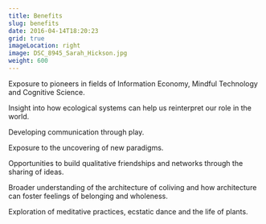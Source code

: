 ```yaml
---
title: Benefits
slug: benefits
date: 2016-04-14T18:20:23
grid: true
imageLocation: right
image: DSC_8945_Sarah_Hickson.jpg
weight: 600
---
```


Exposure to pioneers in fields of Information Economy, Mindful Technology and Cognitive Science.

Insight into how ecological systems can help us reinterpret our role in the world.

Developing communication through play.

Exposure to the uncovering of new paradigms.

Opportunities to build qualitative friendships and networks through the sharing of ideas.

Broader understanding of the architecture of coliving and how architecture can foster feelings of belonging and wholeness.

Exploration of meditative practices, ecstatic dance and the life of plants.
